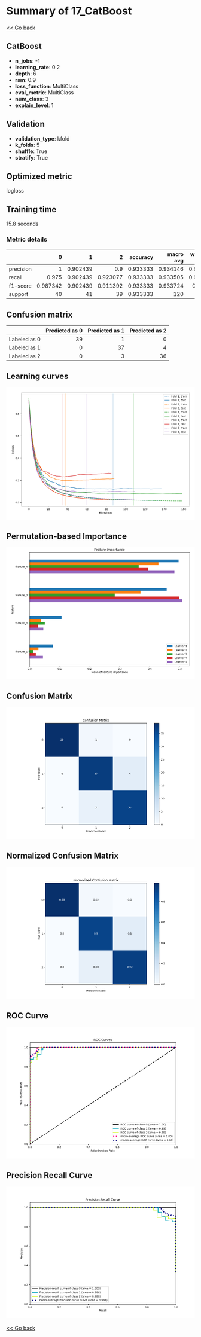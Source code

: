 # Summary of 17_CatBoost

[<< Go back](../README.md)


## CatBoost
- **n_jobs**: -1
- **learning_rate**: 0.2
- **depth**: 6
- **rsm**: 0.9
- **loss_function**: MultiClass
- **eval_metric**: MultiClass
- **num_class**: 3
- **explain_level**: 1

## Validation
 - **validation_type**: kfold
 - **k_folds**: 5
 - **shuffle**: True
 - **stratify**: True

## Optimized metric
logloss

## Training time

15.8 seconds

### Metric details
|           |         0 |         1 |         2 |   accuracy |   macro avg |   weighted avg |   logloss |
|:----------|----------:|----------:|----------:|-----------:|------------:|---------------:|----------:|
| precision |  1        |  0.902439 |  0.9      |   0.933333 |    0.934146 |       0.934167 |  0.144993 |
| recall    |  0.975    |  0.902439 |  0.923077 |   0.933333 |    0.933505 |       0.933333 |  0.144993 |
| f1-score  |  0.987342 |  0.902439 |  0.911392 |   0.933333 |    0.933724 |       0.93365  |  0.144993 |
| support   | 40        | 41        | 39        |   0.933333 |  120        |     120        |  0.144993 |


## Confusion matrix
|              |   Predicted as 0 |   Predicted as 1 |   Predicted as 2 |
|:-------------|-----------------:|-----------------:|-----------------:|
| Labeled as 0 |               39 |                1 |                0 |
| Labeled as 1 |                0 |               37 |                4 |
| Labeled as 2 |                0 |                3 |               36 |

## Learning curves
![Learning curves](learning_curves.png)

## Permutation-based Importance
![Permutation-based Importance](permutation_importance.png)
## Confusion Matrix

![Confusion Matrix](confusion_matrix.png)


## Normalized Confusion Matrix

![Normalized Confusion Matrix](confusion_matrix_normalized.png)


## ROC Curve

![ROC Curve](roc_curve.png)


## Precision Recall Curve

![Precision Recall Curve](precision_recall_curve.png)



[<< Go back](../README.md)
